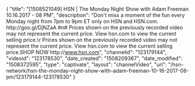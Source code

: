 {
    "title": "[1508521049] HSN | The Monday Night Show with Adam Freeman 10.16.2017 - 08 PM",
    "description": "Don't miss a moment of the fun every Monday night from 7pm to 9pm ET only on HSN and HSN.com.  http:\/\/goo.gl\/DjNZaA #n# Prices shown on the previously recorded video may not represent the current price. View hsn.com to view the current selling price.\r Prices shown on the previously recorded video may not represent the current price.  View hsn.com to view the current selling price.SHOP NOW http:\/\/www.hsn.com",
    "channelid": "123179144",
    "videoid": "123178530",
    "date_created": "1508209367",
    "date_modified": "1508372595",
    "type": "captivate",
    "layout": "channelVideo",
    "url": "\/hsn-network\/hsn-the-monday-night-show-with-adam-freeman-10-16-2017-08-pm\/123179144-123178530"
}